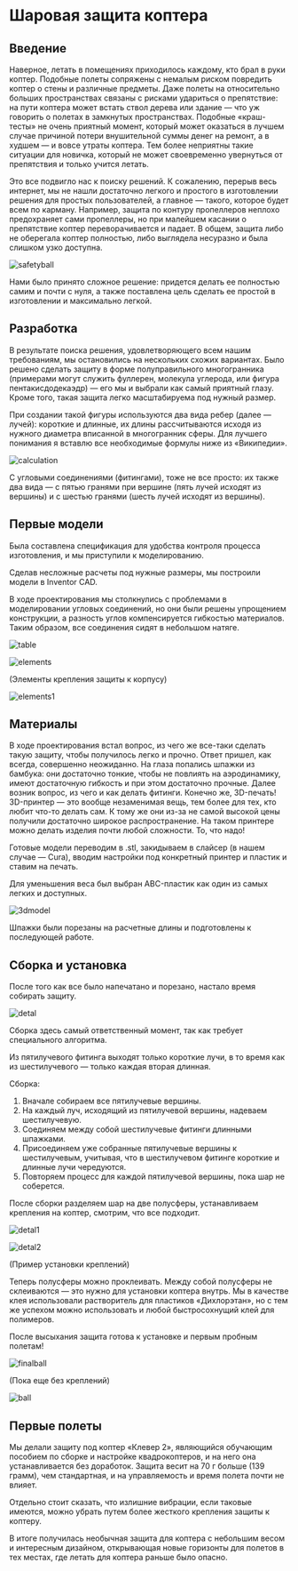 # Шаровая защита коптера

## Введение

Наверное, летать в помещениях приходилось каждому, кто брал в руки коптер. Подобные полеты сопряжены с немалым риском повредить коптер о стены и различные предметы. Даже полеты на относительно больших пространствах связаны с рисками удариться о препятствие: на пути коптера может встать ствол дерева или здание — что уж говорить о полетах в замкнутых пространствах. Подобные «краш-тесты» не очень приятный момент, который может оказаться в лучшем случае причиной потери внушительной суммы денег на ремонт, а в худшем — и вовсе утраты коптера. Тем более неприятны такие ситуации для новичка, который не может своевременно увернуться от препятствия и только учится летать.

Это все подвигло нас к поиску решений. К сожалению, перерыв весь интернет, мы не нашли достаточно легкого и простого в изготовлении решения для простых пользователей, а главное — такого, которое будет всем по карману. Например, защита по контуру пропеллеров неплохо предохраняет сами пропеллеры, но при малейшем касании о препятствие коптер переворачивается и падает. В общем, защита либо не оберегала коптер полностью, либо выглядела несуразно и была слишком узко доступна.

![safetyball](../assets/safetyball.png)

Нами было принято сложное решение: придется делать ее полностью самим и почти с нуля, а также поставлена цель сделать ее простой в изготовлении и максимально легкой.

## Разработка

В результате поиска решения, удовлетворяющего всем нашим требованиям, мы остановились на нескольких схожих вариантах. Было решено сделать защиту в форме полуправильного многогранника (примерами могут служить фуллерен, молекула углерода, или фигура пентакисдодекаэдр) — его мы и выбрали как самый приятный глазу. Кроме того, такая защита легко масштабируема под нужный размер.

При создании такой фигуры используются два вида ребер (далее — лучей): короткие и длинные, их длины рассчитываются исходя из нужного диаметра вписанной в многогранник сферы. Для лучшего понимания я вставлю все необходимые формулы ниже из «Википедии».

![calculation](../assets/calculation.png)

С угловыми соединениями (фитингами), тоже не все просто: их также два вида — с пятью гранями при вершине (пять лучей исходят из вершины) и с шестью гранями (шесть лучей исходят из вершины).

## Первые модели

Была составлена спецификация для удобства контроля процесса изготовления, и мы приступили к моделированию.

Сделав несложные расчеты под нужные размеры, мы построили модели в Inventor CAD.

В ходе проектирования мы столкнулись с проблемами в моделировании угловых соединений, но они были решены упрощением конструкции, а разность углов компенсируется гибкостью материалов. Таким образом, все соединения сидят в небольшом натяге.

![table](../assets/table.png)

![elements](../assets/elements.png)

(Элементы крепления защиты к корпусу)

![elements1](../assets/elements1.png)

## Материалы

В ходе проектирования встал вопрос, из чего же все-таки сделать такую защиту, чтобы получилось легко и прочно. Ответ пришел, как всегда, совершенно неожиданно. На глаза попались шпажки из бамбука: они достаточно тонкие, чтобы не повлиять на аэродинамику, имеют достаточную гибкость и при этом достаточно прочные. Далее возник вопрос, из чего и как делать фитинги. Конечно же, 3D-печать! 3D-принтер — это вообще незаменимая вещь, тем более для тех, кто любит что-то делать сам. К тому же они из-за не самой высокой цены получили достаточно широкое распространение. На таком принтере можно делать изделия почти любой сложности. То, что надо!

Готовые модели переводим в .stl, закидываем в слайсер (в нашем случае — Cura), вводим настройки под конкретный принтер и пластик и ставим на печать.

Для уменьшения веса был выбран ABC-пластик как один из самых легких и доступных.

![3dmodel](../assets/3dmodel.png)

Шпажки были порезаны на расчетные длины и подготовлены к последующей работе.

## Сборка и установка

После того как все было напечатано и порезано, настало время собирать защиту.

![detal](../assets/detal.jpg)

Сборка здесь самый ответственный момент, так как требует специального алгоритма.

Из пятилучевого фитинга выходят только короткие лучи, в то время как из шестилучевого — только каждая вторая длинная.

Сборка:

1. Вначале собираем все пятилучевые вершины.
2. На каждый луч, исходящий из пятилучевой вершины, надеваем шестилучевую.
3. Соединяем между собой шестилучевые фитинги длинными шпажками.
4. Присоединяем уже собранные пятилучевые вершины к шестилучевым, учитывая, что в шестилучевом фитинге короткие и длинные лучи чередуются.
5. Повторяем процесс для каждой пятилучевой вершины, пока шар не соберется.

После сборки разделяем шар на две полусферы, устанавливаем крепления на коптер, смотрим, что все подходит.

![detal1](../assets/detal1.jpg)

![detal2](../assets/detal2.jpg)

(Пример установки креплений)

Теперь полусферы можно проклеивать. Между собой полусферы не склеиваются — это нужно для установки коптера внутрь. Мы в качестве клея использовали растворитель для пластиков «Дихлорэтан», но с тем же успехом можно использовать и любой быстросохнущий клей для полимеров.

После высыхания защита готова к установке и первым пробным полетам!

![finalball](../assets/finalball.jpg)

(Пока еще без креплений)

![ball](../assets/ball.png)

## Первые полеты

Мы делали защиту под коптер «Клевер 2», являющийся обучающим пособием по сборке и настройке квадрокоптеров, и на него она устанавливается без доработок. Защита весит на 70 г больше (139 грамм), чем стандартная, и на управляемость и время полета почти не влияет.

Отдельно стоит сказать, что излишние вибрации, если таковые имеются, можно убрать путем более жесткого крепления защиты к коптеру.

В итоге получилась необычная защита для коптера с небольшим весом и интересным дизайном, открывающая новые горизонты для полетов в тех местах, где летать для коптера раньше было опасно.
